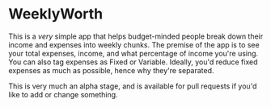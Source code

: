 # WeeklyWorth

This is a *very* simple app that helps budget-minded people break down their income and expenses into weekly chunks. The premise of the app is to see your total expenses, income, and what percentage of income you're using. You can also tag expenses as Fixed or Variable. Ideally, you'd reduce fixed expenses as much as possible, hence why they're separated.

This is very much an alpha stage, and is available for pull requests if you'd like to add or change something.
